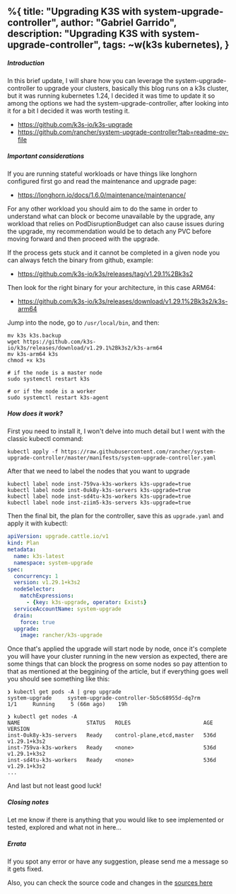 %{
  title: "Upgrading K3S with system-upgrade-controller",
  author: "Gabriel Garrido",
  description: "Upgrading K3S with system-upgrade-controller",
  tags: ~w(k3s kubernetes),
}
---

##### **Introduction**
In this brief update, I will share how you can leverage the system-upgrade-controller to upgrade your clusters,
basically this blog runs on a k3s cluster, but it was running kubernetes 1.24, I decided it was time to update it so
among the options we had the system-upgrade-controller, after looking into it for a bit I decided it was worth testing
it.

* https://github.com/k3s-io/k3s-upgrade
* https://github.com/rancher/system-upgrade-controller?tab=readme-ov-file

##### **Important considerations**

If you are running stateful workloads or have things like longhorn configured first go and read the maintenance and
upgrade page:

* https://longhorn.io/docs/1.6.0/maintenance/maintenance/

For any other workload you should aim to do the same in order to understand what can block or become unavailable by the
upgrade, any workload that relies on PodDisruptionBudget can also cause issues during the upgrade, my recommendation
would be to detach any PVC before moving forward and then proceed with the upgrade.

If the process gets stuck and it cannot be completed in a given node you can always fetch the binary from github,
example:

* https://github.com/k3s-io/k3s/releases/tag/v1.29.1%2Bk3s2

Then look for the right binary for your architecture, in this case ARM64:

* https://github.com/k3s-io/k3s/releases/download/v1.29.1%2Bk3s2/k3s-arm64

Jump into the node, go to `/usr/local/bin`, and then:
```shell
mv k3s k3s.backup
wget https://github.com/k3s-io/k3s/releases/download/v1.29.1%2Bk3s2/k3s-arm64
mv k3s-arm64 k3s
chmod +x k3s

# if the node is a master node
sudo systemctl restart k3s

# or if the node is a worker
sudo systemctl restart k3s-agent
```

##### **How does it work?**
First you need to install it, I won't delve into much detail but I went with the classic kubectl command:
```shell
kubectl apply -f https://raw.githubusercontent.com/rancher/system-upgrade-controller/master/manifests/system-upgrade-controller.yaml
``` 

After that we need to label the nodes that you want to upgrade
```
kubectl label node inst-759va-k3s-workers k3s-upgrade=true
kubectl label node inst-0uk8y-k3s-servers k3s-upgrade=true
kubectl label node inst-sd4tu-k3s-workers k3s-upgrade=true
kubectl label node inst-ziim5-k3s-servers k3s-upgrade=true
```

Then the final bit, the plan for the controller, save this as `upgrade.yaml` and apply it with kubectl:
```yaml
apiVersion: upgrade.cattle.io/v1
kind: Plan
metadata:
  name: k3s-latest
  namespace: system-upgrade
spec:
  concurrency: 1
  version: v1.29.1+k3s2
  nodeSelector:
    matchExpressions:
      - {key: k3s-upgrade, operator: Exists}
  serviceAccountName: system-upgrade
  drain:
    force: true
  upgrade:
    image: rancher/k3s-upgrade
```

Once that's applied the upgrade will start node by node, once it's complete you will have your cluster running in the
new version as expected, there are some things that can block the progress on some nodes so pay attention to that as
mentioned at the beggining of the article, but if everything goes well you should see something like this:

```
❯ kubectl get pods -A | grep upgrade
system-upgrade     system-upgrade-controller-5b5c68955d-dq7rm           1/1     Running     5 (66m ago)    19h

❯ kubectl get nodes -A
NAME                     STATUS   ROLES                       AGE    VERSION
inst-0uk8y-k3s-servers   Ready    control-plane,etcd,master   536d   v1.29.1+k3s2
inst-759va-k3s-workers   Ready    <none>                      536d   v1.29.1+k3s2
inst-sd4tu-k3s-workers   Ready    <none>                      536d   v1.29.1+k3s2
...
```

And last but not least good luck!

##### **Closing notes**
Let me know if there is anything that you would like to see implemented or tested, explored and what not in here...

##### **Errata**
If you spot any error or have any suggestion, please send me a message so it gets fixed.

Also, you can check the source code and changes in the [sources here](https://github.com/kainlite/tr)
